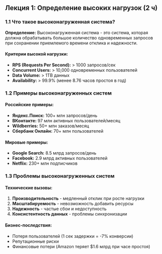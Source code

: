 ## Лекция 1: Определение высоких нагрузок (2 ч)

### 1.1 Что такое высоконагруженная система?

**Определение:** Высоконагруженная система - это система, которая должна обрабатывать большое количество одновременных запросов при сохранении приемлемого времени отклика и надежности.

#### Критерии высокой нагрузки:
- **RPS (Requests Per Second):** > 1000 запросов/сек
- **Concurrent Users:** > 10,000 одновременных пользователей  
- **Data Volume:** > 1TB данных
- **Availability:** > 99.9% (менее 8.76 часов простоя в год)

### 1.2 Примеры высоконагруженных систем

#### Российские примеры:
- **Яндекс.Поиск:** 100+ млн запросов/день
- **ВКонтакте:** 97 млн активных пользователей/месяц
- **Wildberries:** 50+ млн заказов/месяц
- **Сбербанк Онлайн:** 70+ млн пользователей

#### Мировые примеры:
- **Google Search:** 8.5 млрд запросов/день
- **Facebook:** 2.9 млрд активных пользователей
- **Netflix:** 230+ млн подписчиков

### 1.3 Проблемы высоконагруженных систем

#### Технические вызовы:
1. **Производительность** - медленный отклик при росте нагрузки
2. **Масштабируемость** - невозможность добавить ресурсы
3. **Надежность** - частые сбои и недоступность
4. **Консистентность данных** - проблемы синхронизации

#### Бизнес-последствия:
- Потеря пользователей (1 сек задержки = -7% конверсии)
- Репутационные риски
- Финансовые потери (Amazon теряет $1.6 млрд при часе простоя)

